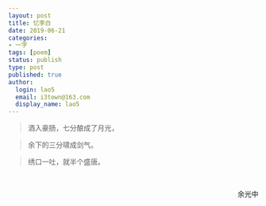 ```yaml
---
layout: post
title: 忆李白
date: 2019-06-21
categories:
- 一字
tags: [poem]
status: publish
type: post
published: true
author:
  login: lao5
  email: i3town@163.com
  display_name: lao5
---
```


>酒入豪肠，七分酿成了月光，    

>余下的三分啸成剑气。 

>绣口一吐，就半个盛唐。

​                                                                   <p align="right">余光中</p>

